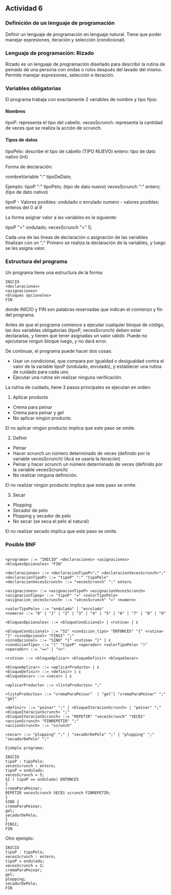 ## Actividad 6

### Definición de un lenguaje de programación

Definir un lenguaje de programación en lenguaje natural. Tiene que poder manejar expresiones, iteración y selección (condicional).

### Lenguaje de programación: Rizado

Rizado es un lenguaje de programación diseñado para describir la rutina de peinado de una persona con ondas o rulos después del lavado del mismo.
Permite manejar expresiones, selección e iteración.


### Variables obligatorias

El programa trabaja con exactamente 2 variables de nombre y tipo fijos:

#### Nombres

tipoP: representa el tipo del cabello.
vecesScrunch: representa la cantidad de veces que se realiza la acción de scrunch.

#### Tipos de datos

tipoPelo: describe el tipo de cabello (TIPO NUEVO)
entero: tipo de dato nativo (int)

Forma de declaración:

nombreVariable ":" tipoDeDato;

Ejemplo:
tipoP ":" tipoPelo;       (tipo de dato nuevo)
vecesScrunch ":" entero;  (tipo de dato nativo)

tipoP - Valores posibles: ondulado o enrulado
numero - valores posibles: enteros del 0 al 9

La forma asignar valor a las variables es la siguiente:

tipoP "=" ondulado;
vecesScrunch "=" 5;

Cada una de las líneas de declaración o asignación de las variables finalizan con un ";"
Primero se realiza la declaración de la variables, y luego se les asigna valor.

### Estructura del programa

Un programa tiene una estructura de la forma:

```
INICIO
<declaraciones>
<asignaciones>
<bloques opcionales>
FIN
```
donde INICIO y FIN son palabras reservadas que indican el comienzo y fin del programa.


Antes de que el programa comience a ejecutar cualquier bloque de código, las dos variables obligatorias (tipoP, vecesScrunch) deben estar declaradas, y tienen que tener asignadas un valor válido.
Puede no ejecutarse ningun bloque luego, y no dará error.

De continuar, el programa puede hacer dos cosas:

* Usar un condicional, que compara por igualdad o desigualdad contra el valor de la variable tipoP (ondulado, enrulado), y establecer una rutina de cuidado para cada uno. 
* Ejecutar una rutina sin realizar ninguna verificación.

La rutina de cuidado, tiene 3 pasos principales se ejecutan en orden:

1. Aplicar producto

* Crema para peinar
* Crema para peinar y gel
* No aplicar ningún producto.

El no aplicar ningún producto implica que este paso se omite.


2. Definir

* Peinar
* Hacer scrunch un número determinado de veces (definido por la variable vecesScrunch) (Acá se usaría la iteración)
* Peinar y hacer scrunch un número determinado de veces (definido por la variable vecesScrunch)
* No realizar ninguna definición.

El no realizar ningún producto implica que este paso se omite.


3. Secar

* Plopping
* Secador de pelo
* Plopping y secador de pelo
* No secar (se seca el pelo al natural)

El no realizar secado implica que este paso se omite.


### Posible BNF

```

<programa> ::= "INICIO" <declaraciones> <asignaciones> <bloquesOpcionales> "FIN"

<declaraciones> ::= <declaracionTipoP>";" <declaracionVecesScrunch>";"
<declaracionTipoP> ::= "tipoP" ":" "tipoPelo"
<declaracionVecesScrunch> ::= "vecesScrunch" ":" entero

<asignaciones> ::= <asignacionTipoP> <asignacionVecesScrunch>
<asignacionTipop> ::= "tipoP" "=" <valorTipoPelo>
<asignacion_vecesScrunch> ::= "vecesScrunch" "=" <numero>

<valorTipoPelo> ::= "ondulado" | "enrulado"
<numero> ::= "0" | "1" | "2" | "3" | "4" | "5" | "6" | "7" | "8" | "9"

<bloquesOpcionales> ::= <bloqueCondicional> | <rutina> | ε

<bloqueCondicional> ::= "SI" <condicion_tipo> "ENTONCES" "{" <rutina> "}" <sinoOpcional> "FINSI" ";"
<sinoOpcional> ::= "SINO" "{" <rutina> "}" | ε
<condicionTipo> ::= "(" "tipoP" <operador> <valorTipoPelo> ")"
<operador> ::= "==" | "<>"

<rutina> ::= <bloqueAplicar> <bloqueDefinir> <bloqueSecar>

<bloqueAplicar> ::= <aplicarProducto> | ε
<bloqueDefinir> ::= <definir> | ε
<bloqueSecar> ::= <secar> | ε

<aplicarProducto> ::= <listaProductos> ";"

<listaProductos> ::= "cremaParaPeinar"  | "gel"| "cremaParaPeinar" ";" "gel" 

<definir> ::= "peinar" ";" | <bloqueIteracionScrunch> | "peinar" ";" <bloqueIteracionScrunch> ";"
<bloqueIteracionScrunch> ::= "REPETIR" "vecesScrunch" "VECES" <accionScrunch> "FINREPETIR" ";"
<accionScrunch> ::= "scrunch"

<secar> ::= "plopping" ";" | "secadorDePelo" ";" | "plopping" ";" "secadorDePelo" ";"

```

```
Ejemplo programa:

INICIO
tipoP : tipoPelo;
vecesScrunch : entero;
tipoP = ondulado;
vecesScrunch = 5;
SI ( tipoP == ondulado) ENTONCES 
{
cremaParaPeinar; 
REPETIR vecesScrunch VECES scrunch FINREPETIR;
}
SINO {
cremaParaPeinar;
gel;
secadorDePelo;
}
FINSI;
FIN
```

Otro ejemplo:

```
INICIO
tipoP : tipoPelo;
vecesScrunch : entero;
tipoP = ondulado;
vecesScrunch = 2;
cremaParaPeinar;
gel;
plopping;
secadorDePelo;
FIN
```
